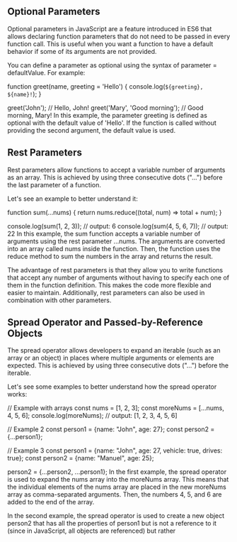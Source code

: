 ## Optional Parameters
Optional parameters in JavaScript are a feature introduced in ES6 that allows declaring function parameters that do not need to be passed in every function call. This is useful when you want a function to have a default behavior if some of its arguments are not provided.

You can define a parameter as optional using the syntax of parameter = defaultValue. For example:

function greet(name, greeting = 'Hello') {
  console.log(`${greeting}, ${name}!`);
}

greet('John'); // Hello, John!
greet('Mary', 'Good morning'); // Good morning, Mary!
In this example, the parameter greeting is defined as optional with the default value of 'Hello'. If the function is called without providing the second argument, the default value is used.

## Rest Parameters
Rest parameters allow functions to accept a variable number of arguments as an array. This is achieved by using three consecutive dots ("...") before the last parameter of a function.

Let's see an example to better understand it:

function sum(...nums) {
  return nums.reduce((total, num) => total + num);
}

console.log(sum(1, 2, 3)); // output: 6
console.log(sum(4, 5, 6, 7)); // output: 22
In this example, the sum function accepts a variable number of arguments using the rest parameter ...nums. The arguments are converted into an array called nums inside the function. Then, the function uses the reduce method to sum the numbers in the array and returns the result.

The advantage of rest parameters is that they allow you to write functions that accept any number of arguments without having to specify each one of them in the function definition. This makes the code more flexible and easier to maintain. Additionally, rest parameters can also be used in combination with other parameters.

## Spread Operator and Passed-by-Reference Objects
The spread operator allows developers to expand an iterable (such as an array or an object) in places where multiple arguments or elements are expected. This is achieved by using three consecutive dots ("...") before the iterable.

Let's see some examples to better understand how the spread operator works:

// Example with arrays
const nums = [1, 2, 3];
const moreNums = [...nums, 4, 5, 6];
console.log(moreNums); // output: [1, 2, 3, 4, 5, 6]

// Example 2
const person1 = {name: "John", age: 27};
const person2 = {...person1};

// Example 3
const person1 = {name: "John", age: 27, vehicle: true, drives: true};
const person2 = {name: "Manuel", age: 25};

person2 = {...person2, ...person1};
In the first example, the spread operator is used to expand the nums array into the moreNums array. This means that the individual elements of the nums array are placed in the new moreNums array as comma-separated arguments. Then, the numbers 4, 5, and 6 are added to the end of the array.

In the second example, the spread operator is used to create a new object person2 that has all the properties of person1 but is not a reference to it (since in JavaScript, all objects are referenced) but rather
